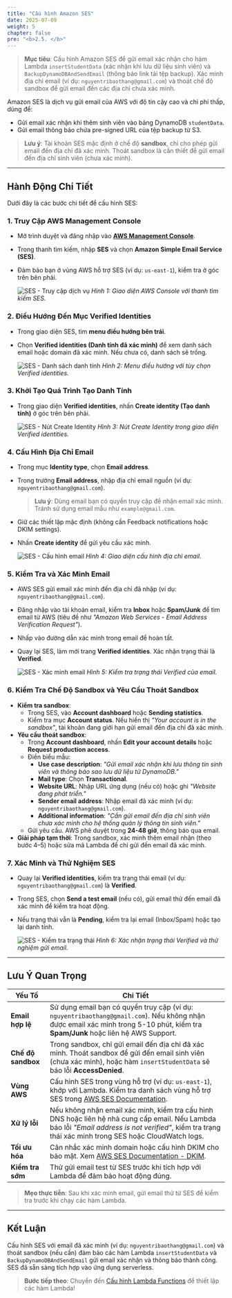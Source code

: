 ```yaml
---
title: "Cấu hình Amazon SES"
date: 2025-07-09
weight: 5
chapter: false
pre: "<b>2.5. </b>"
---
```


> **Mục tiêu**: Cấu hình Amazon SES để gửi email xác nhận cho hàm Lambda `insertStudentData` (xác nhận khi lưu dữ liệu sinh viên) và `BackupDynamoDBAndSendEmail` (thông báo link tải tệp backup). Xác minh địa chỉ email (ví dụ: `nguyentribaothang@gmail.com`) và thoát chế độ sandbox để gửi email đến các địa chỉ chưa xác minh.

Amazon SES là dịch vụ gửi email của AWS với độ tin cậy cao và chi phí thấp, dùng để:  
- Gửi email xác nhận khi thêm sinh viên vào bảng DynamoDB `studentData`.  
- Gửi email thông báo chứa pre-signed URL của tệp backup từ S3.  

> **Lưu ý**: Tài khoản SES mặc định ở chế độ **sandbox**, chỉ cho phép gửi email đến địa chỉ đã xác minh. Thoát sandbox là cần thiết để gửi email đến địa chỉ sinh viên (chưa xác minh).

---

## Hành Động Chi Tiết

Dưới đây là các bước chi tiết để cấu hình SES:

### 1. Truy Cập AWS Management Console
- Mở trình duyệt và đăng nhập vào **[AWS Management Console](https://console.aws.amazon.com)**.
- Trong thanh tìm kiếm, nhập **SES** và chọn **Amazon Simple Email Service (SES)**.
- Đảm bảo bạn ở vùng AWS hỗ trợ SES (ví dụ: `us-east-1`), kiểm tra ở góc trên bên phải.

  ![SES - Truy cập dịch vụ](/images/3-configureses/configureses-01.png)
  *Hình 1: Giao diện AWS Console với thanh tìm kiếm SES.*

### 2. Điều Hướng Đến Mục Verified Identities
- Trong giao diện SES, tìm **menu điều hướng bên trái**.
- Chọn **Verified identities (Danh tính đã xác minh)** để xem danh sách email hoặc domain đã xác minh. Nếu chưa có, danh sách sẽ trống.

  ![SES - Danh sách danh tính](/images/3-configureses/configureses-02.png)
  *Hình 2: Menu điều hướng với tùy chọn Verified identities.*

### 3. Khởi Tạo Quá Trình Tạo Danh Tính
- Trong giao diện **Verified identities**, nhấn **Create identity (Tạo danh tính)** ở góc trên bên phải.

  ![SES - Nút Create Identity](/images/3-configureses/configureses-03.png)
  *Hình 3: Nút Create Identity trong giao diện Verified identities.*

### 4. Cấu Hình Địa Chỉ Email
- Trong mục **Identity type**, chọn **Email address**.
- Trong trường **Email address**, nhập địa chỉ email nguồn (ví dụ: `nguyentribaothang@gmail.com`).  
  > **Lưu ý**: Dùng email bạn có quyền truy cập để nhận email xác minh. Tránh sử dụng email mẫu như `example@gmail.com`.
- Giữ các thiết lập mặc định (không cần Feedback notifications hoặc DKIM settings).
- Nhấn **Create identity** để gửi yêu cầu xác minh.

  ![SES - Cấu hình email](/images/3-configureses/configureses-04.png)
  *Hình 4: Giao diện cấu hình địa chỉ email.*

### 5. Kiểm Tra và Xác Minh Email
- AWS SES gửi email xác minh đến địa chỉ đã nhập (ví dụ: `nguyentribaothang@gmail.com`).
- Đăng nhập vào tài khoản email, kiểm tra **Inbox** hoặc **Spam/Junk** để tìm email từ AWS (tiêu đề như _"Amazon Web Services - Email Address Verification Request"_).
- Nhấp vào đường dẫn xác minh trong email để hoàn tất.
- Quay lại SES, làm mới trang **Verified identities**. Xác nhận trạng thái là **Verified**.

  ![SES - Xác minh email](/images/3-configureses/configureses-05.png)
  *Hình 5: Kiểm tra trạng thái Verified của email.*

### 6. Kiểm Tra Chế Độ Sandbox và Yêu Cầu Thoát Sandbox
- **Kiểm tra sandbox**:
  - Trong SES, vào **Account dashboard** hoặc **Sending statistics**.
  - Kiểm tra mục **Account status**. Nếu hiển thị _"Your account is in the sandbox"_, tài khoản đang giới hạn gửi email đến địa chỉ đã xác minh.
- **Yêu cầu thoát sandbox**:
  - Trong **Account dashboard**, nhấn **Edit your account details** hoặc **Request production access**.
  - Điền biểu mẫu:
    - **Use case description**: _"Gửi email xác nhận khi lưu thông tin sinh viên và thông báo sao lưu dữ liệu từ DynamoDB."_
    - **Mail type**: Chọn **Transactional**.
    - **Website URL**: Nhập URL ứng dụng (nếu có) hoặc ghi _"Website đang phát triển."_
    - **Sender email address**: Nhập email đã xác minh (ví dụ: `nguyentribaothang@gmail.com`).
    - **Additional information**: _"Cần gửi email đến địa chỉ sinh viên chưa xác minh cho hệ thống quản lý thông tin sinh viên."_
  - Gửi yêu cầu. AWS phê duyệt trong **24-48 giờ**, thông báo qua email.
- **Giải pháp tạm thời**: Trong sandbox, xác minh thêm email nhận (theo bước 4–5) hoặc sửa mã Lambda để chỉ gửi đến email đã xác minh.

### 7. Xác Minh và Thử Nghiệm SES
- Quay lại **Verified identities**, kiểm tra trạng thái email (ví dụ: `nguyentribaothang@gmail.com`) là **Verified**.
- Trong SES, chọn **Send a test email** (nếu có), gửi email thử đến email đã xác minh để kiểm tra hoạt động.
- Nếu trạng thái vẫn là **Pending**, kiểm tra lại email (Inbox/Spam) hoặc tạo lại danh tính.

  ![SES - Kiểm tra trạng thái](/images/3-configureses/configureses-06.png)
  *Hình 6: Xác nhận trạng thái Verified và thử nghiệm gửi email.*

---

## Lưu Ý Quan Trọng

| **Yếu Tố** | **Chi Tiết** |
|------------|--------------|
| **Email hợp lệ** | Sử dụng email bạn có quyền truy cập (ví dụ: `nguyentribaothang@gmail.com`). Nếu không nhận được email xác minh trong 5-10 phút, kiểm tra **Spam/Junk** hoặc liên hệ AWS Support. |
| **Chế độ sandbox** | Trong sandbox, chỉ gửi email đến địa chỉ đã xác minh. Thoát sandbox để gửi đến email sinh viên (chưa xác minh), hoặc hàm `insertStudentData` sẽ báo lỗi **AccessDenied**. |
| **Vùng AWS** | Cấu hình SES trong vùng hỗ trợ (ví dụ: `us-east-1`), khớp với Lambda. Kiểm tra danh sách vùng hỗ trợ SES trong [AWS SES Documentation](https://docs.aws.amazon.com/ses/latest/dg/regions.html). |
| **Xử lý lỗi** | Nếu không nhận email xác minh, kiểm tra cấu hình DNS hoặc liên hệ nhà cung cấp email. Nếu Lambda báo lỗi _"Email address is not verified"_, kiểm tra trạng thái xác minh trong SES hoặc CloudWatch logs. |
| **Tối ưu hóa** | Cân nhắc xác minh domain hoặc cấu hình DKIM cho bảo mật. Xem [AWS SES Documentation - DKIM](https://docs.aws.amazon.com/ses/latest/dg/send-email-authentication-dkim.html). |
| **Kiểm tra sớm** | Thử gửi email test từ SES trước khi tích hợp với Lambda để đảm bảo hoạt động đúng. |

> **Mẹo thực tiễn**: Sau khi xác minh email, gửi email thử từ SES để kiểm tra trước khi chạy các hàm Lambda.

---

## Kết Luận

Cấu hình SES với email đã xác minh (ví dụ: `nguyentribaothang@gmail.com`) và thoát sandbox (nếu cần) đảm bảo các hàm Lambda `insertStudentData` và `BackupDynamoDBAndSendEmail` gửi email xác nhận và thông báo thành công. SES đã sẵn sàng tích hợp vào ứng dụng serverless.

> **Bước tiếp theo**: Chuyển đến [Cấu hình Lambda Functions](3-creating-lambda-functions/) để thiết lập các hàm Lambda!